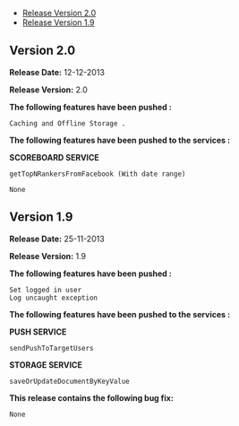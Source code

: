 * [Release Version 2.0](https://github.com/shephertz/App42_ANDROID_SDK/blob/master/Change_Log.md#version-20)
* [Release Version 1.9](https://github.com/shephertz/App42_ANDROID_SDK/blob/master/Change_Log.md#version-19)



## Version 2.0

**Release Date:** 12-12-2013

**Release Version:** 2.0

**The following features have been pushed :**

```
Caching and Offline Storage .
```

**The following features have been pushed to the services :**

**SCOREBOARD SERVICE**

```
getTopNRankersFromFacebook (With date range)
```

```
None
```


## Version 1.9

**Release Date:** 25-11-2013

**Release Version:** 1.9

**The following features have been pushed :**

```
Set logged in user
Log uncaught exception
```

**The following features have been pushed to the services :**

**PUSH SERVICE**

```
sendPushToTargetUsers
```

**STORAGE SERVICE**

```
saveOrUpdateDocumentByKeyValue
```

**This release contains the following bug fix:**

```
None
```
